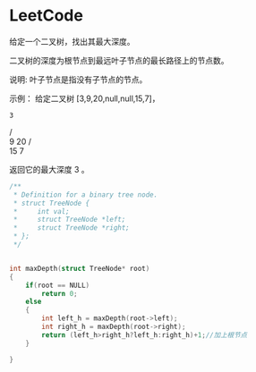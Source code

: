 # LeetCode

给定一个二叉树，找出其最大深度。

二叉树的深度为根节点到最远叶子节点的最长路径上的节点数。

说明: 叶子节点是指没有子节点的节点。

示例：
给定二叉树 [3,9,20,null,null,15,7]，

    3
   / \
  9  20
    /  \
   15   7

返回它的最大深度 3 。

```c
/**
 * Definition for a binary tree node.
 * struct TreeNode {
 *     int val;
 *     struct TreeNode *left;
 *     struct TreeNode *right;
 * };
 */


int maxDepth(struct TreeNode* root)
{
    if(root == NULL)
        return 0;
    else
    {
        int left_h = maxDepth(root->left);
        int right_h = maxDepth(root->right);
        return (left_h>right_h?left_h:right_h)+1;//加上根节点
    }

}
```

